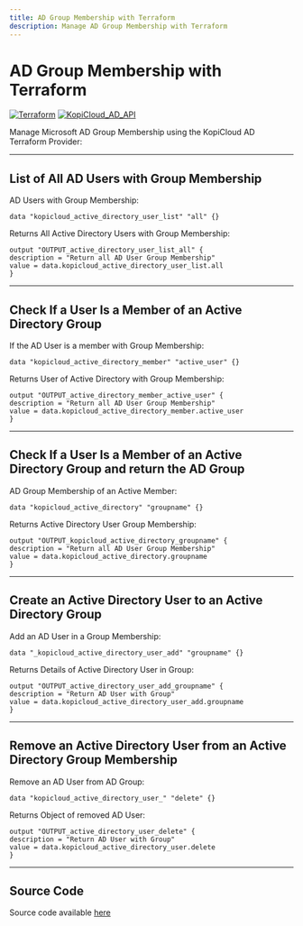 ```yaml
---
title: AD Group Membership with Terraform
description: Manage AD Group Membership with Terraform
---
```


# AD Group Membership with Terraform
[![Terraform](https://img.shields.io/badge/terraform-v1.3+-blue.svg)](https://www.terraform.io/downloads.html) [![KopiCloud_AD_API](https://img.shields.io/badge/kopiCloud_ad-v1.0+-blueviolet.svg)](https://www.kopicloud-ad-api.com)

Manage Microsoft AD Group Membership using the KopiCloud AD Terraform Provider:

----

## List of All AD Users with Group Membership

AD Users with Group Membership:

```
data "kopicloud_active_directory_user_list" "all" {}
```

Returns All Active Directory Users with Group Membership:

```
output "OUTPUT_active_directory_user_list_all" {
description = "Return all AD User Group Membership"
value = data.kopicloud_active_directory_user_list.all
}
```

----

## Check If a User Is a Member of an Active Directory Group

If the AD User is a member with Group Membership:

```
data "kopicloud_active_directory_member" "active_user" {}
```

Returns User of Active Directory with Group Membership:

```
output "OUTPUT_active_directory_member_active_user" {
description = "Return all AD User Group Membership"
value = data.kopicloud_active_directory_member.active_user
}
```

----

## Check If a User Is a Member of an Active Directory Group and return the AD Group

AD Group Membership of an Active Member:

```
data "kopicloud_active_directory" "groupname" {}
```

Returns Active Directory User Group Membership:

```
output "OUTPUT_kopicloud_active_directory_groupname" {
description = "Return all AD User Group Membership"
value = data.kopicloud_active_directory.groupname
}
```

----

## Create an Active Directory User to an Active Directory Group

Add an AD User in a Group Membership:

```
data "_kopicloud_active_directory_user_add" "groupname" {}
```

Returns Details of Active Directory User in Group:

```
output "OUTPUT_active_directory_user_add_groupname" {
description = "Return AD User with Group"
value = data.kopicloud_active_directory_user_add.groupname
}
```

----

## Remove an Active Directory User from an Active Directory Group Membership

Remove an AD User from AD Group: 

```
data "kopicloud_active_directory_user_" "delete" {}
```

Returns Object of removed AD User:

```
output "OUTPUT_active_directory_user_delete" {
description = "Return AD User with Group"
value = data.kopicloud_active_directory_user.delete
}
```

----

## Source Code

Source code available [here](https://github.com/KopiCloud-AD-API/terraform-kopicloud-ad-api-group-membership)